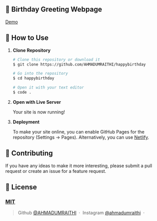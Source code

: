 ## 🎉 Birthday Greeting Webpage 

[Demo](https://AHMADUMRAITHI.github.io/happybirthday/)

## 🚀 How to Use

1.  **Clone Repository**

    ```bash
    # Clone this repository or download it
    $ git clone https://github.com/AHMADUMRAITHI/happybirthday

    # Go into the repository
    $ cd happybirthday

    # Open it with your text editor
    $ code .
    ```

2. **Open with Live Server**

    Your site is now running!

3. **Deployment**

    To make your site online, you can enable GitHub Pages for the repository (Settings -> Pages). Alternatively, you can use [Netlify](https://www.netlify.com/).

## 📝 Contributing

If you have any ideas to make it more interesting, please submit a pull request or create an issue for a feature request.

## 🤝 License

### [MIT](LICENSE)

> Github [@AHMADUMRAITHI](https://github.com/AHMADUMRAITHI) &nbsp;&middot;&nbsp;
> Instagram [@ahmadumraithi](https://instagram.com/ahmadumraithi) &nbsp;&middot;&nbsp;

